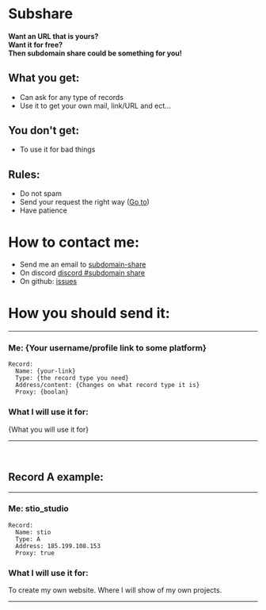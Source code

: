 # Subshare
<h4>
Want an URL that is yours?<br>
Want it for free?<br>
Then subdomain share could be something for you!
</h4>

## What you get:
* Can ask for any type of records
* Use it to get your own mail, link/URL and ect...
## You don't get:
* To use it for bad things

## Rules:
* Do not spam
* Send your request the right way ([Go to](#How%20you%20should%20send%20it:))
* Have patience

# How to contact me:
* Send me an email to [subdomain-share](mailto:subdomain-share@stio.studio)
* On discord [discord #subdomain share](https://discord.gg/TJRt5CKV5e)
* On github: [issues](https://github.com/StioStudio/share/issues/new)

# How you should send it:

---

### Me: {Your username/profile link to some platform}
```
Record:
  Name: {your-link}
  Type: {the record type you need}
  Address/content: {Changes on what record type it is}
  Proxy: {boolan}
```
### What I will use it for:
{What you will use it for}

---

<br>

## Record A example:

---

### Me: stio_studio
```
Record:
  Name: stio
  Type: A
  Address: 185.199.108.153
  Proxy: true
```
### What I will use it for:
To create my own website. Where I will show of my own projects.

---